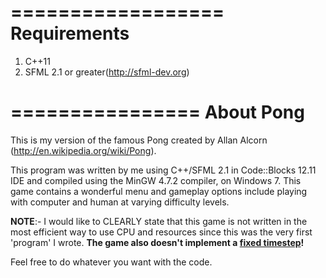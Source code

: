 ==================
   Requirements
==================

1. C++11
2. SFML 2.1 or greater(http://sfml-dev.org)


================
   About Pong
================


This is my version of the famous Pong created by Allan Alcorn (http://en.wikipedia.org/wiki/Pong).

This program was written by me using C++/SFML 2.1 in Code::Blocks 12.11 IDE and compiled using the MinGW 4.7.2 compiler, on Windows 7. This game contains a wonderful menu and gameplay options include playing with computer and human at varying difficulty levels.

**NOTE**:-
I would like to CLEARLY state that this game is not written in the most efficient way to use CPU and resources since this was the very first 'program' I wrote. **The game also doesn't implement a [fixed timestep][1]!**

Feel free to do whatever you want with the code.

[1]: http://gafferongames.com/game-physics/fix-your-timestep/ "fixed timestep"
